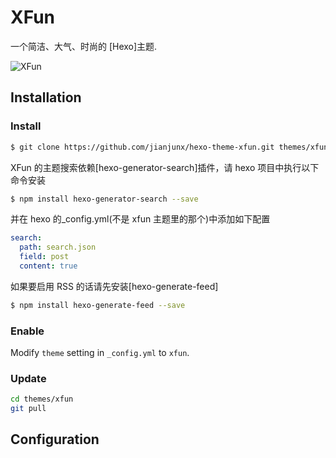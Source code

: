 # XFun

一个简洁、大气、时尚的 [Hexo]主题.

![XFun](/jianjunx/hexo-theme-xfun/blob/master/xfun-demo.png)

## Installation

### Install

```bash
$ git clone https://github.com/jianjunx/hexo-theme-xfun.git themes/xfun
```

XFun 的主题搜索依赖[hexo-generator-search]插件，请 hexo 项目中执行以下命令安装

```bash
$ npm install hexo-generator-search --save
```

并在 hexo 的\_config.yml(不是 xfun 主题里的那个)中添加如下配置

```yml
search:
  path: search.json
  field: post
  content: true
```

如果要启用 RSS 的话请先安装[hexo-generate-feed]

```bash
$ npm install hexo-generate-feed --save
```

### Enable

Modify `theme` setting in `_config.yml` to `xfun`.

### Update

```bash
cd themes/xfun
git pull
```

## Configuration
